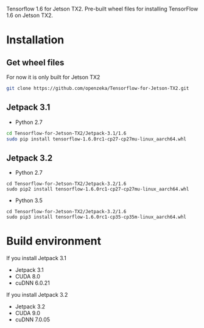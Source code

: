 Tensorflow 1.6 for Jetson TX2.
Pre-built wheel files for installing TensorFlow 1.6 on Jetson TX2.

# Installation

## Get wheel files

For now it is only built for Jetson TX2

```bash
git clone https://github.com/openzeka/Tensorflow-for-Jetson-TX2.git
```

## Jetpack 3.1

* Python 2.7

```bash
cd Tensorflow-for-Jetson-TX2/Jetpack-3.1/1.6
sudo pip install tensorflow-1.6.0rc1-cp27-cp27mu-linux_aarch64.whl
```

## Jetpack 3.2

* Python 2.7

```
cd Tensorflow-for-Jetson-TX2/Jetpack-3.2/1.6
sudo pip2 install tensorflow-1.6.0rc1-cp27-cp27mu-linux_aarch64.whl
```

* Python 3.5

```
cd Tensorflow-for-Jetson-TX2/Jetpack-3.2/1.6
sudo pip3 install tensorflow-1.6.0rc1-cp35-cp35m-linux_aarch64.whl
```


# Build environment

If you install Jetpack 3.1

 - Jetpack 3.1
 - CUDA 8.0 
 - cuDNN 6.0.21 

If you install Jetpack 3.2

 - Jetpack 3.2
 - CUDA 9.0
 - cuDNN 7.0.05
